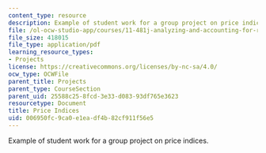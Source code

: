 ```yaml
---
content_type: resource
description: Example of student work for a group project on price indices.
file: /ol-ocw-studio-app/courses/11-481j-analyzing-and-accounting-for-regional-economic-growth-spring-2009/006950fc9ca0e1eadf4b82cf911f56e5_MIT11_481Js09_sw03.pdf
file_size: 418015
file_type: application/pdf
learning_resource_types:
- Projects
license: https://creativecommons.org/licenses/by-nc-sa/4.0/
ocw_type: OCWFile
parent_title: Projects
parent_type: CourseSection
parent_uid: 25588c25-8fcd-3e33-d083-93df765e3623
resourcetype: Document
title: Price Indices
uid: 006950fc-9ca0-e1ea-df4b-82cf911f56e5
---
```

Example of student work for a group project on price indices.